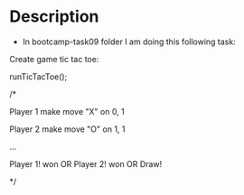 # Description
- In bootcamp-task09 folder I am doing this following task:

Create game tic tac toe:

runTicTacToe();

/*

Player 1 make move "X" on 0, 1

Player 2 make move "O" on 1, 1

...

Player 1! won OR Player 2! won OR Draw!

*/